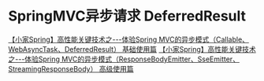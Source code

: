 # SpringMVC异步请求 DeferredResult

[【小家Spring】高性能关键技术之---体验Spring MVC的异步模式（Callable、WebAsyncTask、DeferredResult） 基础使用篇](https://blog.csdn.net/f641385712/article/details/88692534)
[【小家Spring】高性能关键技术之---体验Spring MVC的异步模式（ResponseBodyEmitter、SseEmitter、StreamingResponseBody） 高级使用篇](https://blog.csdn.net/f641385712/article/details/88710676)